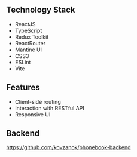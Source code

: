 ## Technology Stack
 - ReactJS
 - TypeScript
 - Redux Toolkit
 - ReactRouter
 - Mantine UI
 - CSS3
 - ESLint
 - Vite

## Features
 - Client-side routing
 - Interaction with RESTful API 
 - Responsive UI

## Backend

https://github.com/kovzanok/phonebook-backend
